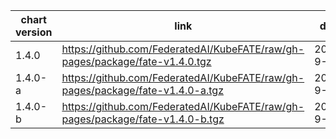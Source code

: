 chart version | link | date
---|---|---
1.4.0 | https://github.com/FederatedAI/KubeFATE/raw/gh-pages/package/fate-v1.4.0.tgz | 2020-9-1
1.4.0-a | https://github.com/FederatedAI/KubeFATE/raw/gh-pages/package/fate-v1.4.0-a.tgz | 2020-9-2
1.4.0-b | https://github.com/FederatedAI/KubeFATE/raw/gh-pages/package/fate-v1.4.0-b.tgz | 2020-9-3
